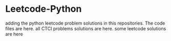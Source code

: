 # Leetcode-Python
adding the python leetcode problem solutions in this repositories. 
The code files are here.
all CTCI problems solutions are here.
some leetcode solutions are here




























































































































































































































































































































































































































































































































































































































































































































































































































































































































